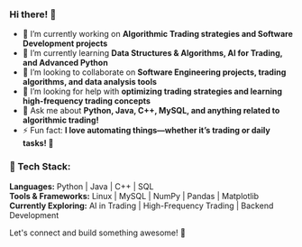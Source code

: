 ### Hi there! 👋  

- 🔭 I’m currently working on **Algorithmic Trading strategies and Software Development projects**  
- 🌱 I’m currently learning **Data Structures & Algorithms, AI for Trading, and Advanced Python**  
- 👯 I’m looking to collaborate on **Software Engineering projects, trading algorithms, and data analysis tools**  
- 🤔 I’m looking for help with **optimizing trading strategies and learning high-frequency trading concepts**  
- 💬 Ask me about **Python, Java, C++, MySQL, and anything related to algorithmic trading!**    
- ⚡ Fun fact: **I love automating things—whether it’s trading or daily tasks! 🚀**  

### 🚀 Tech Stack:  
**Languages:** Python | Java | C++ | SQL  
**Tools & Frameworks:** Linux | MySQL | NumPy | Pandas | Matplotlib  
**Currently Exploring:** AI in Trading | High-Frequency Trading | Backend Development  

Let's connect and build something awesome! 🚀
